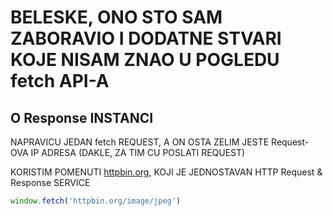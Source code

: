 # BELESKE, ONO STO SAM ZABORAVIO I DODATNE STVARI KOJE NISAM ZNAO U POGLEDU fetch API-A

## O Response INSTANCI

NAPRAVICU JEDAN fetch REQUEST, A ON OSTA ZELIM JESTE Request-OVA IP ADRESA (DAKLE, ZA TIM CU POSLATI REQUEST)

KORISTIM POMENUTI [httpbin.org](https://httpbin.org/), KOJI JE JEDNOSTAVAN HTTP Request & Response SERVICE

```javascript
window.fetch('httpbin.org/image/jpeg')
```
